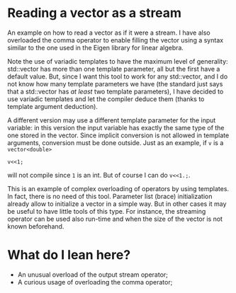# Reading a vector as a stream #

An example on how to read a vector as if it were a stream. I have also overloaded the comma operator to enable filling the vector using a syntax similar to the one used in the Eigen library for linear algebra.

Note the use of variadic templates to have the maximum level of generality: std::vector has more than one template parameter, all but the first have a default value. But, since I want this tool to work for any std::vector, and I do not know how many template parameters we have (the standard just says that a std::vector has *at least* two template parameters), I have decided to use variadic templates and let the compiler deduce them (thanks to template argument deduction).

A different version may use a different template parameter for the input variable: in this version the input variable has exactly the same type of the one stored in the vector. Since implicit conversion is not allowed in template arguments, conversion must be done outside. Just as an example, if `v` is a `vector<double>`

`v<<1;`

will not compile since `1` is an int. But of course I can do `v<<1.;`.

This is an example of complex overloading of operators by using templates. In fact, there is no need of this tool. Parameter list (brace) initialization already allow to initialize a vector in a simple way. But in other cases it may be useful to have little tools of this type. For instance, the streaming operator can be used also run-time and when the size of the vector is not known beforehand.

# What do I lean here? #
- An unusual overload of the output stream operator;
- A curious usage of overloading the comma operator;
